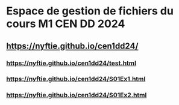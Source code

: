 # Espace de gestion de fichiers du cours M1 CEN DD 2024

## https://nyftie.github.io/cen1dd24/

### https://nyftie.github.io/cen1dd24/test.html
### https://nyftie.github.io/cen1dd24/S01Ex1.html
### https://nyftie.github.io/cen1dd24/S01Ex2.html
